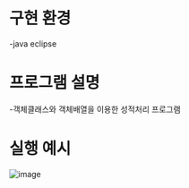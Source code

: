 # 구현 환경
-java eclipse
# 프로그램 설명
-객체클래스와 객체배열을 이용한 성적처리 프로그램
# 실행 예시
![image](https://user-images.githubusercontent.com/115148760/210943545-21ebce17-52ad-44ee-8af3-deb251e89a1b.png)
